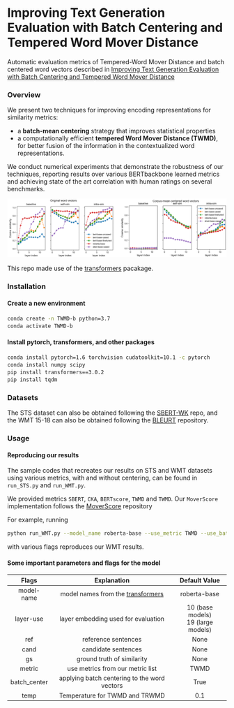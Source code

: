 # Improving Text Generation Evaluation with Batch Centering and Tempered Word Mover Distance
Automatic evaluation metrics of Tempered-Word Mover Distance and batch centered word vectors described in [Improving Text Generation Evaluation with Batch Centering and Tempered Word Mover Distance](https://arxiv.org/abs/2010.06150)

### Overview

We present two techniques for improving encoding representations for similarity metrics: 
- a **batch-mean centering** strategy that improves statistical properties
- a computationally efficient **tempered Word Mover Distance (TWMD)**, for better fusion of the information in the contextualized word representations. 

We conduct numerical experiments that demonstrate the robustness of our techniques, reporting results over various BERTbackbone learned metrics and achieving state of the art correlation with human ratings on several benchmarks.

![](./corpus_mean.png "corpus mean centering")

This repo made use of the [transformers](https://github.com/huggingface/transformers) pacakage. 

### Installation

#### Create a new environment
```sh
conda create -n TWMD-b python=3.7
conda activate TWMD-b
```
#### Install pytorch, transformers, and other packages
```sh
conda install pytorch=1.6 torchvision cudatoolkit=10.1 -c pytorch
conda install numpy scipy 
pip install transformers==3.0.2
pip install tqdm
```

### Datasets


The STS dataset can also be obtained following the [SBERT-WK](https://github.com/BinWang28/SBERT-WK-Sentence-Embedding) repo, and the WMT 15-18 can also be obtained following the [BLEURT](https://github.com/google-research/bleurt) repository.

### Usage

#### Reproducing our results

The sample codes that recreates our results on STS and WMT datasets using various metrics, with and without centering, can be found in `run_STS.py` and `run_WMT.py`.

We provided metrics `SBERT`, `CKA`, `BERTscore`, `TWMD` and `TWMD`. Our `MoverScore` implementation follows the [MoverScore](https://github.com/AIPHES/emnlp19-moverscore) repository

For example, running
```sh
python run_WMT.py --model_name roberta-base --use_metric TWMD --use_batch_centering True --use_correlation pearsonr
```
with various flags reproduces our WMT results.

#### Some important parameters and flags for the model
 

| Flags      | Explanation  | Default Value                        |
|:----------:|:------------:|:----------------------------:|
| model-name | model names from the [transformers](https://huggingface.co/models)  | roberta-base |
| layer-use  | layer embedding used for evaluation | 10 (base models) <br> 19 (large models) |
| ref        | reference sentences            | None |
| cand     | candidate sentences | None |
| gs | ground truth of similarity | None
| metric | use metrics from our metric list | TWMD |
| batch_center | applying batch centering to the word vectors | True |
| temp | Temperature for TWMD and TRWMD | 0.1

